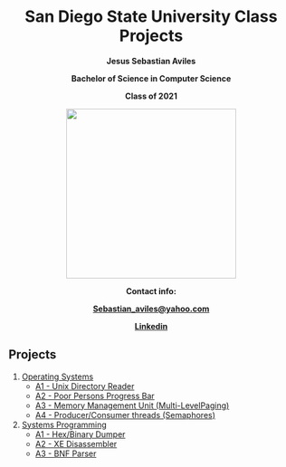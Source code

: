 **<h1 align="center">San Diego State University Class Projects</h1>**

**<p align="center">Jesus Sebastian Aviles</p>**

**<p align="center">Bachelor of Science in Computer Science</p>**

**<p align="center">Class of 2021</p>**

<p align="center"><img width="300" src="https://i.gyazo.com/30c872a61a8257508866840b44592530.png"></p>

**<p align="center">Contact info:</p>**

**<p align="center">Sebastian_aviles@yahoo.com</p>**

**<p align="center"><a href="https://www.linkedin.com/in/sebastian-aviles-215b3471/" target="_center">Linkedin</a></p>**

## **Projects**

1. [Operating Systems](https://github.com/JsAviles/SDSU_Projects/tree/main/CS570_OperatingSystems)
    * [A1 - Unix Directory Reader](https://github.com/JsAviles/SDSU_Projects/tree/main/CS570_OperatingSystems/A1-UnixDirectoryReader)
    * [A2 - Poor Persons Progress Bar](https://github.com/JsAviles/SDSU_Projects/tree/main/CS570_OperatingSystems/A2-PoorPersonsProgressBar)
    * [A3 - Memory Management Unit (Multi-LevelPaging)](https://github.com/JsAviles/SDSU_Projects/tree/main/CS570_OperatingSystems/A3-MemoryManagementUnit_MultiLevelPaging)
    * [A4 - Producer/Consumer threads (Semaphores)](https://github.com/JsAviles/SDSU_Projects/tree/main/CS570_OperatingSystems/A4-Producer_Consumer_threads)
2. [Systems Programming](https://github.com/JsAviles/SDSU_Projects/tree/main/CS530_SystemsProgramming)
    * [A1 - Hex/Binary Dumper](https://github.com/JsAviles/SDSU_Projects/tree/main/CS530_SystemsProgramming/A1-Hex_Binary_Dumper)
    * [A2 - XE Disassembler](https://github.com/JsAviles/SDSU_Projects/tree/main/CS530_SystemsProgramming/A2-XE_Disassembler)
    * [A3 - BNF Parser](https://github.com/JsAviles/SDSU_Projects/tree/main/CS530_SystemsProgramming/A3-BNF_Parser)
